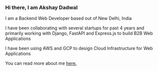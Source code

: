 ### Hi there, I am Akshay Dadwal

I am a Backend Web Developer based out of New Delhi, India

I have been collaborating with several startups for past 4 years and primarily working with Django, FastAPI and Express.js to build B2B Web Applications

I have been using AWS and GCP to design Cloud Infrastructure for Web Applications

You can read more about me [here.](https://dadwalakshay.github.io)
